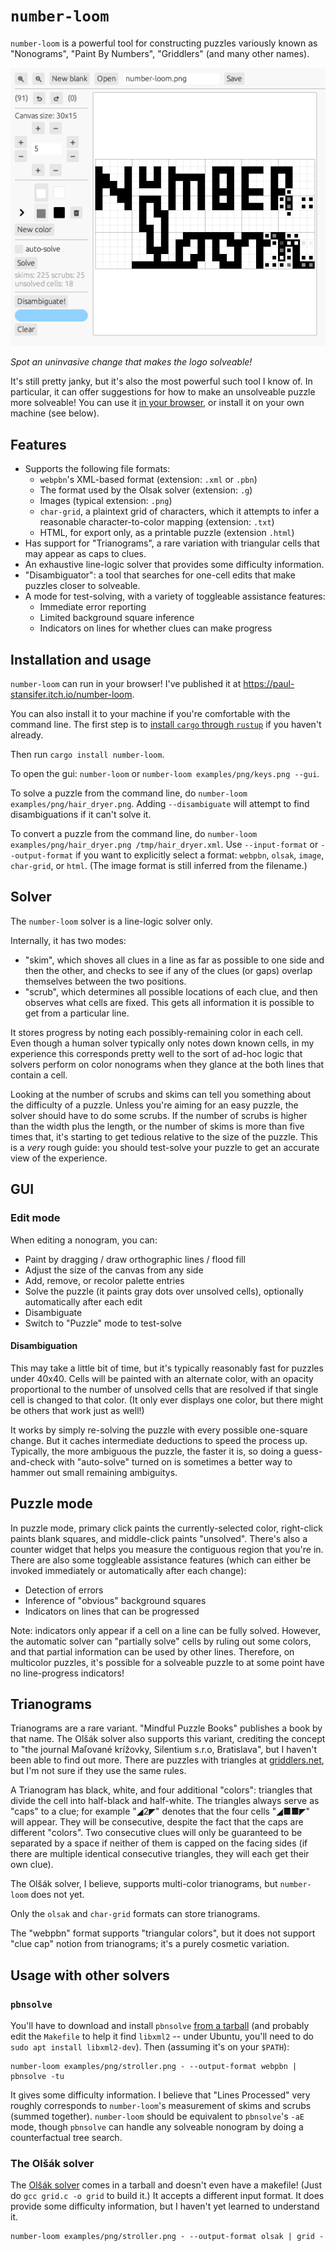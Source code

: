 # `number-loom`

`number-loom` is a powerful tool for constructing puzzles variously known as "Nonograms", "Paint By Numbers", "Griddlers" (and many other names).

![Screenshot of a GUI editor](screenshot.png)

*Spot an uninvasive change that makes the logo solveable!*

It's still pretty janky, but it's also the most powerful such tool I know of. In particular, it can offer suggestions for how to make an unsolveable puzzle more solveable!  You can use it [in your browser](https://paul-stansifer.itch.io/number-loom), or install it on your own machine (see below).

## Features

* Supports the following file formats:
  * `webpbn`'s XML-based format (extension: `.xml` or `.pbn`)
  * The format used by the Olsak solver (extension: `.g`)
  * Images (typical extension: `.png`)
  * `char-grid`, a plaintext grid of characters, which it attempts to infer a reasonable character-to-color mapping (extension: `.txt`)
  * HTML, for export only, as a printable puzzle (extension `.html`)
* Has support for "Trianograms", a rare variation with triangular cells that may appear as caps to clues.
* An exhaustive line-logic solver that provides some difficulty information.
* "Disambiguator": a tool that searches for one-cell edits that make puzzles closer to solveable.
* A mode for test-solving, with a variety of toggleable assistance features:
  * Immediate error reporting
  * Limited background square inference
  * Indicators on lines for whether clues can make progress

## Installation and usage

`number-loom` can run in your browser! I've published it at https://paul-stansifer.itch.io/number-loom.

You can also install it to your machine if you're comfortable with the command line. The first step is to [install `cargo` through `rustup`](https://doc.rust-lang.org/cargo/getting-started/installation.html) if you haven't already.

Then run `cargo install number-loom`.

To open the gui: `number-loom` or `number-loom examples/png/keys.png --gui`.

To solve a puzzle from the command line, do `number-loom examples/png/hair_dryer.png`.  Adding `--disambiguate` will attempt to find disambiguations if it can't solve it.

To convert a puzzle from the command line, do `number-loom examples/png/hair_dryer.png /tmp/hair_dryer.xml`.  Use `--input-format` or `--output-format` if you want to explicitly select a format: `webpbn`, `olsak`, `image`, `char-grid`, or `html`. (The image format is still inferred from the filename.)

## Solver

The `number-loom` solver is a line-logic solver only.

Internally, it has two modes:
  * "skim", which shoves all clues in a line as far as possible to one side and then the other, and checks to see if any of the clues (or gaps) overlap themselves between the two positions.
  * "scrub", which determines all possible locations of each clue, and then observes what cells are fixed. This gets all information it is possible to get from a particular line.

It stores progress by noting each possibly-remaining color in each cell. Even though a human solver typically only notes down known cells, in my experience this corresponds pretty well to the sort of ad-hoc logic that solvers perform on color nonograms when they glance at the both lines that contain a cell.

Looking at the number of scrubs and skims can tell you something about the difficulty of a puzzle. Unless you're aiming for an easy puzzle, the solver should have to do some scrubs. If the number of scrubs is higher than the width plus the length, or the number of skims is more than five times that, it's starting to get tedious relative to the size of the puzzle. This is a *very* rough guide: you should test-solve your puzzle to get an accurate view of the experience.

## GUI

### Edit mode

When editing a nonogram, you can:

* Paint by dragging / draw orthographic lines / flood fill
* Adjust the size of the canvas from any side
* Add, remove, or recolor palette entries
* Solve the puzzle (it paints gray dots over unsolved cells), optionally automatically after each edit
* Disambiguate
* Switch to "Puzzle" mode to test-solve

#### Disambiguation

This may take a little bit of time, but it's typically reasonably fast for puzzles under 40x40. Cells will be painted with an alternate color, with an opacity proportional to the number of unsolved cells that are resolved if that single cell is changed to that color. (It only ever displays one color, but there might be others that work just as well!)

It works by simply re-solving the puzzle with every possible one-square change. But it caches intermediate deductions to speed the process up. Typically, the more ambiguous the puzzle, the faster it is, so doing a guess-and-check with "auto-solve" turned on is sometimes a better way to hammer out small remaining ambiguitys.

## Puzzle mode

In puzzle mode, primary click paints the currently-selected color, right-click paints blank squares, and middle-click paints "unsolved". There's also a counter widget that helps you measure the contiguous region that you're in. There are also some toggleable assistance features (which can either be invoked immediately or automatically after each change):

* Detection of errors
* Inference of "obvious" background squares
* Indicators on lines that can be progressed

Note: indicators only appear if a cell on a line can be fully solved. However, the automatic solver can "partially solve" cells by ruling out some colors, and that partial information can be used by other lines. Therefore, on multicolor puzzles, it's possible for a solveable puzzle to at some point have no line-progress indicators!

## Trianograms

Trianograms are a rare variant. "Mindful Puzzle Books" publishes a book by that name. The Olšák solver also supports this variant, crediting the concept to "the journal Maľované krížovky, Silentium s.r.o, Bratislava", but I haven't been able to find out more. There are puzzles with triangles at [griddlers.net](http://griddlers.net/), but I'm not sure if they use the same rules.

A Trianogram has black, white, and four additional "colors": triangles that divide the cell into half-black and half-white. The triangles always serve as "caps" to a clue; for example "◢2◤" denotes that the four cells "◢■■◤" will appear. They will be consecutive, despite the fact that the caps are different "colors". Two consecutive clues will only be guaranteed to be separated by a space if neither of them is capped on the facing sides (if there are multiple identical consecutive triangles, they will each get their own clue).

The Olšák solver, I believe, supports multi-color trianograms, but `number-loom` does not yet.

Only the `olsak` and `char-grid` formats can store trianograms.

The "webpbn" format supports "triangular colors", but it does not support "clue cap" notion from trianograms; it's a purely cosmetic variation. 

## Usage with other solvers

### `pbnsolve`

You'll have to download and install `pbnsolve` [from a tarball] (and probably edit the `Makefile` to help it find `libxml2` -- under Ubuntu, you'll need to do `sudo apt install libxml2-dev`). Then (assuming it's on your `$PATH`):

[`pbnsolve`]: https://webpbn.com/pbnsolve.html
[from a tarball]: https://code.google.com/archive/p/pbnsolve/downloads

```
number-loom examples/png/stroller.png - --output-format webpbn | pbnsolve -tu
```

It gives some difficulty information. I believe that "Lines Processed" very roughly corresponds to `number-loom`'s measurement of skims and scrubs (summed together). `number-loom` should be equivalent to `pbnsolve`'s `-aE` mode, though `pbnsolve` can handle any solveable nonogram by doing a counterfactual tree search.

### The Olšák solver
The [Olšák solver] comes in a tarball and doesn't even have a makefile! (Just do `gcc grid.c -o grid` to build it.) It accepts a different input format. It does provide some difficulty information, but I haven't yet learned to understand it.

[Olšák solver]:  http://www.olsak.net/grid.html

```
number-loom examples/png/stroller.png - --output-format olsak | grid -
```